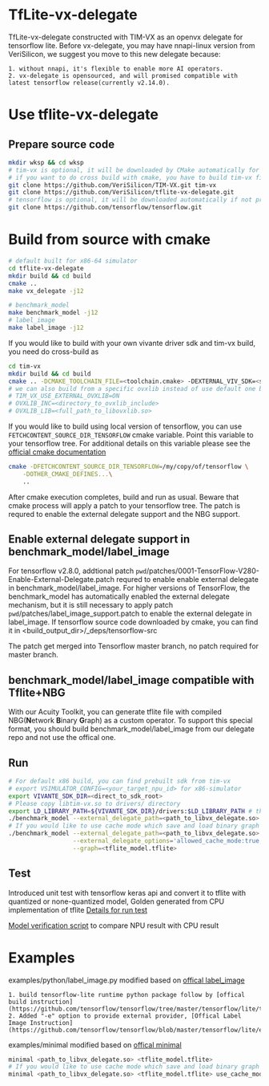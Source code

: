 # TfLite-vx-delegate
TfLite-vx-delegate constructed with TIM-VX as an openvx delegate for tensorflow lite. Before vx-delegate, you may have nnapi-linux version from VeriSilicon, we suggest you move to this new delegate because:

    1. without nnapi, it's flexible to enable more AI operators.
    2. vx-delegate is opensourced, and will promised compatible with latest tensorflow release(currently v2.14.0).
# Use tflite-vx-delegate

## Prepare source code
```sh
mkdir wksp && cd wksp
# tim-vx is optional, it will be downloaded by CMake automatically for none-cross build
# if you want to do cross build with cmake, you have to build tim-vx firstly
git clone https://github.com/VeriSilicon/TIM-VX.git tim-vx
git clone https://github.com/VeriSilicon/tflite-vx-delegate.git
# tensorflow is optional, it will be downloaded automatically if not present
git clone https://github.com/tensorflow/tensorflow.git
```
# Build from source with cmake

```sh
# default built for x86-64 simulator
cd tflite-vx-delegate
mkdir build && cd build
cmake ..
make vx_delegate -j12

# benchmark_model
make benchmark_model -j12
# label_image
make label_image -j12
```
If you would like to build with your own vivante driver sdk and tim-vx build, you need do cross-build as
```sh
cd tim-vx
mkdir build && cd build
cmake .. -DCMAKE_TOOLCHAIN_FILE=<toolchain.cmake> -DEXTERNAL_VIV_SDK=<sdk_root>
# we can also build from a specific ovxlib instead of use default one by set
# TIM_VX_USE_EXTERNAL_OVXLIB=ON
# OVXLIB_INC=<directory_to_ovxlib_include>
# OVXLIB_LIB=<full_path_to_libovxlib.so>
```

If you would like to build using local version of tensorflow, you can use `FETCHCONTENT_SOURCE_DIR_TENSORFLOW` cmake variable. Point this variable to your tensorflow tree. For additional details on this variable please see the [official cmake documentation](https://cmake.org/cmake/help/latest/module/FetchContent.html#command:fetchcontent_populate)

``` sh
cmake -DFETCHCONTENT_SOURCE_DIR_TENSORFLOW=/my/copy/of/tensorflow \
    -DOTHER_CMAKE_DEFINES...\
    ..
```
After cmake execution completes, build and run as usual. Beware that cmake process will apply a patch to your tensorflow tree. The patch is requred to enable the external delegate support and the NBG support.

## Enable external delegate support in benchmark_model/label_image

For tensorflow v2.8.0, addtional patch `pwd`/patches/0001-TensorFlow-V280-Enable-External-Delegate.patch requred to enable enable external delegate in benchmark_model/label_image. For higher versions of TensorFlow, the benchmark_model has automatically enabled the external delegate mechanism, but it is still necessary to apply patch `pwd`/patches/label_image_support.patch to enable the external delegate in label_image.
If tensorflow source code downloaded by cmake, you can find it in <build_output_dir>/_deps/tensorflow-src

The patch get merged into Tensorflow master branch, no patch required for master branch.

## benchmark_model/label_image compatible with Tflite+NBG
With our Acuity Toolkit, you can generate tflite file with compiled NBG(**N**etwork **B**inary **G**raph) as a custom operator. To support this special format, you should build benchmark_model/label_image from our delegate repo and not use the offical one.

## Run
```sh
# For default x86 build, you can find prebuilt sdk from tim-vx
# export VSIMULATOR_CONFIG=<your_target_npu_id> for x86-simulator
export VIVANTE_SDK_DIR=<direct_to_sdk_root>
# Please copy libtim-vx.so to drivers/ directory
export LD_LIBRARY_PATH=${VIVANTE_SDK_DIR}/drivers:$LD_LIBRARY_PATH # the "drivers" maybe named as lib
./benchmark_model --external_delegate_path=<path_to_libvx_delegate.so> --graph=<tflite_model.tflite>
# If you would like to use cache mode which save and load binary graph in local disk
./benchmark_model --external_delegate_path=<path_to_libvx_delegate.so> \
                  --external_delegate_options='allowed_cache_mode:true;cache_file_path:<cache_file>' \
                  --graph=<tflite_model.tflite>
```

## Test
Introduced unit test with tensorflow keras api and convert it to tflite with quantized or none-quantized model,
Golden generated from CPU implementation of tflite
[Details for run test](./test/python/README.md)

[Model verification script](./test/python/run_model.py) to compare NPU result with CPU result

# Examples
examples/python/label_image.py
modified based on [offical label_image](https://github.com/tensorflow/tensorflow/blob/master/tensorflow/lite/examples/python/label_image.py)

    1. build tensorflow-lite runtime python package follow by [offical build instruction](https://github.com/tensorflow/tensorflow/tree/master/tensorflow/lite/tools/pip_package#readme)
    2. Added "-e" option to provide external provider, [Offical Label Image Instruction](https://github.com/tensorflow/tensorflow/blob/master/tensorflow/lite/examples/python/README.md)

examples/minimal
modified based on [offical minimal](https://cs.opensource.google/tensorflow/tensorflow/+/master:tensorflow/lite/examples/minimal/)

```sh
minimal <path_to_libvx_delegate.so> <tflite_model.tflite>
# If you would like to use cache mode which save and load binary graph in local disk
minimal <path_to_libvx_delegate.so> <tflite_model.tflite> use_cache_mode <cache_file>
```

